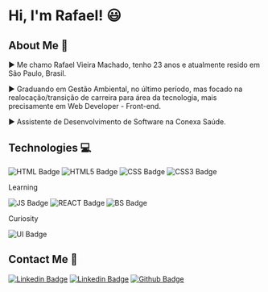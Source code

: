# Hi, I'm Rafael! :smiley:


## About Me :pushpin:

:arrow_forward: Me chamo Rafael Vieira Machado, tenho 23 anos e atualmente resido em São Paulo, Brasil.

:arrow_forward: Graduando em Gestão Ambiental, no último período, mas focado na realocação/transição de carreira para área da tecnologia, mais precisamente em Web Developer - Front-end.

:arrow_forward: Assistente de Desenvolvimento de Software na Conexa Saúde.

## Technologies :computer:
![HTML Badge](https://img.shields.io/badge/HTML-239120?style=for-the-badge&logo=html5&logoColor=white)
![HTML5 Badge](https://img.shields.io/badge/HTML5-E34F26?style=for-the-badge&logo=html5&logoColor=white)
![CSS Badge](https://img.shields.io/badge/CSS-239120?&style=for-the-badge&logo=css3&logoColor=white)
![CSS3 Badge](https://img.shields.io/badge/CSS3-1572B6?style=for-the-badge&logo=css3&logoColor=white)

Learning

![JS Badge](https://img.shields.io/badge/JavaScript-F7DF1E?style=for-the-badge&logo=javascript&logoColor=black)
![REACT Badge](https://img.shields.io/badge/React-20232A?style=for-the-badge&logo=react&logoColor=61DAFB)
![BS Badge](https://img.shields.io/badge/Bootstrap-563D7C?style=for-the-badge&logo=bootstrap&logoColor=whit)

Curiosity

![UI Badge](https://img.shields.io/badge/Material--UI-0081CB?style=for-the-badge&logo=material-ui&logoColor=white)

## Contact Me :calling:

[![Linkedin Badge](https://img.shields.io/badge/LinkedIn-0077B5?style=for-the-badge&logo=linkedin&logoColor=white&link=https://www.linkedin.com/in/rafael-vm/)](https://www.linkedin.com/in/rafael-vm/)
[![Linkedin Badge](https://img.shields.io/badge/Instagram-E4405F?style=for-the-badge&logo=instagram&logoColor=white&link=https://www.instagram.com/raffavm/)](https://www.instagram.com/raffavm/)
[![Github Badge](https://img.shields.io/badge/GitHub-100000?style=for-the-badge&logo=github&logoColor=white&link=https://github.com/rafaelvm)](https://github.com/rafaelvm)

